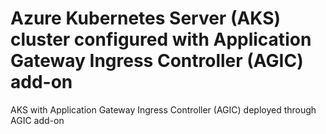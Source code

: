 # Azure Kubernetes Server (AKS) cluster configured with Application Gateway Ingress Controller (AGIC) add-on 
AKS with Application Gateway Ingress Controller (AGIC) deployed through AGIC add-on
